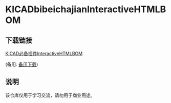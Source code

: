 # KICADbibeichajianInteractiveHTMLBOM

## 下载链接
[KICAD必备插件InteractiveHTMLBOM](https://pan.quark.cn/s/84f5c6b15d7d) 

(备用: [备用下载](https://pan.baidu.com/s/1uNeVrtMVVqZpna3oRJNtVw?pwd=1234))

## 说明

该仓库仅用于学习交流，请勿用于商业用途。
